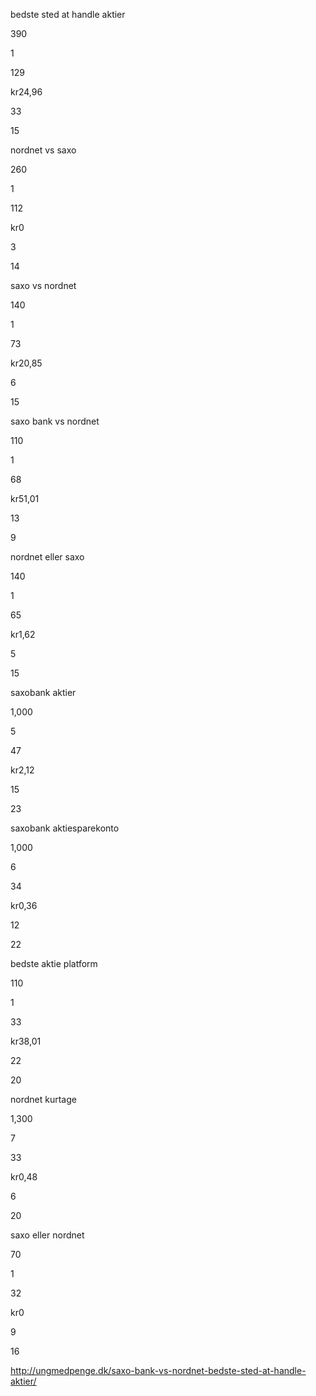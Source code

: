 bedste sted at handle aktier

390

1

129

kr24,96

33

15

nordnet vs saxo

260

1

112

kr0

3

14

saxo vs nordnet

140

1

73

kr20,85

6

15

saxo bank vs nordnet

110

1

68

kr51,01

13

9

nordnet eller saxo

140

1

65

kr1,62

5

15

saxobank aktier

1,000

5

47

kr2,12

15

23

saxobank aktiesparekonto

1,000

6

34

kr0,36

12

22

bedste aktie platform

110

1

33

kr38,01

22

20

nordnet kurtage

1,300

7

33

kr0,48

6

20

saxo eller nordnet

70

1

32

kr0

9

16

http://ungmedpenge.dk/saxo-bank-vs-nordnet-bedste-sted-at-handle-aktier/
